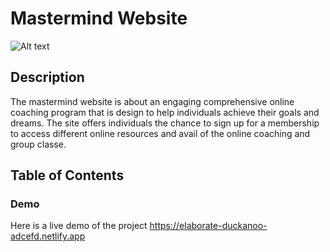 # Mastermind Website 

![Alt text](/relative/path/to/Mastermind-Website.png?raw=true "Optional Title")

## Description 
The mastermind website is about an engaging comprehensive online coaching program that is design to help individuals achieve their goals and dreams. The site offers individuals the chance to sign up for a membership to access different online resources and avail of the online coaching and group classe. 

## Table of Contents 

### Demo 
Here is a live demo of the project https://elaborate-duckanoo-adcefd.netlify.app

